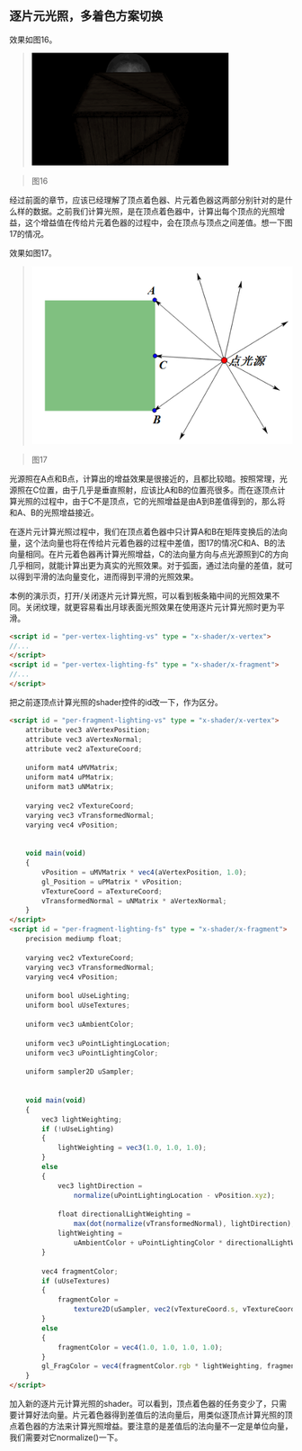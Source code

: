 ## 逐片元光照，多着色方案切换

效果如图16。

>![图16](../image/C1_Start/1_016.gif)

>图16

经过前面的章节，应该已经理解了顶点着色器、片元着色器这两部分别针对的是什么样的数据。之前我们计算光照，是在顶点着色器中，计算出每个顶点的光照增益，这个增益值在传给片元着色器的过程中，会在顶点与顶点之间差值。想一下图17的情况。

效果如图17。

>![图17](../image/C1_Start/1_017.png)

>图17

光源照在A点和B点，计算出的增益效果是很接近的，且都比较暗。按照常理，光源照在C位置，由于几乎是垂直照射，应该比A和B的位置亮很多。而在逐顶点计算光照的过程中，由于C不是顶点，它的光照增益是由A到B差值得到的，那么将和A、B的光照增益接近。

在逐片元计算光照过程中，我们在顶点着色器中只计算A和B在矩阵变换后的法向量，这个法向量也将在传给片元着色器的过程中差值，图17的情况C和A、B的法向量相同。在片元着色器再计算光照增益，C的法向量方向与点光源照到C的方向几乎相同，就能计算出更为真实的光照效果。对于弧面，通过法向量的差值，就可以得到平滑的法向量变化，进而得到平滑的光照效果。

本例的演示页，打开/关闭逐片元计算光照，可以看到板条箱中间的光照效果不同。关闭纹理，就更容易看出月球表面光照效果在使用逐片元计算光照时更为平滑。
```html
<script id = "per-vertex-lighting-vs" type = "x-shader/x-vertex">
//...
</script>
<script id = "per-vertex-lighting-fs" type = "x-shader/x-fragment">
//...
</script>
```
把之前逐顶点计算光照的shader控件的id改一下，作为区分。

```html
<script id = "per-fragment-lighting-vs" type = "x-shader/x-vertex">
	attribute vec3 aVertexPosition;
	attribute vec3 aVertexNormal;
	attribute vec2 aTextureCoord;

	uniform mat4 uMVMatrix;
	uniform mat4 uPMatrix;
	uniform mat3 uNMatrix;

	varying vec2 vTextureCoord;
	varying vec3 vTransformedNormal;
	varying vec4 vPosition;


	void main(void)
	{
		vPosition = uMVMatrix * vec4(aVertexPosition, 1.0);
		gl_Position = uPMatrix * vPosition;
		vTextureCoord = aTextureCoord;
		vTransformedNormal = uNMatrix * aVertexNormal;
	}
</script>
<script id = "per-fragment-lighting-fs" type = "x-shader/x-fragment">
	precision mediump float;

	varying vec2 vTextureCoord;
	varying vec3 vTransformedNormal;
	varying vec4 vPosition;

	uniform bool uUseLighting;
	uniform bool uUseTextures;

	uniform vec3 uAmbientColor;

	uniform vec3 uPointLightingLocation;
	uniform vec3 uPointLightingColor;

	uniform sampler2D uSampler;


	void main(void)
	{
		vec3 lightWeighting;
		if (!uUseLighting)
		{
			lightWeighting = vec3(1.0, 1.0, 1.0);
		}
		else
		{
			vec3 lightDirection =
				normalize(uPointLightingLocation - vPosition.xyz);

			float directionalLightWeighting =
				max(dot(normalize(vTransformedNormal), lightDirection), 0.0);
			lightWeighting =
				uAmbientColor + uPointLightingColor * directionalLightWeighting;
		}

		vec4 fragmentColor;
		if (uUseTextures)
		{
			fragmentColor =
				texture2D(uSampler, vec2(vTextureCoord.s, vTextureCoord.t));
		}
		else
		{
			fragmentColor = vec4(1.0, 1.0, 1.0, 1.0);
		}
		gl_FragColor = vec4(fragmentColor.rgb * lightWeighting, fragmentColor.a);
	}
</script>
```
加入新的逐片元计算光照的shader。可以看到，顶点着色器的任务变少了，只需要计算好法向量。片元着色器得到差值后的法向量后，用类似逐顶点计算光照的顶点着色器的方法来计算光照增益。要注意的是差值后的法向量不一定是单位向量，我们需要对它normalize()一下。


